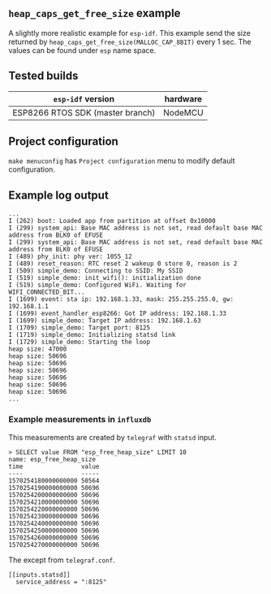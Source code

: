 ## `heap_caps_get_free_size` example

A slightly more realistic example for `esp-idf`. This example send the size
returned by `heap_caps_get_free_size(MALLOC_CAP_8BIT)` every 1 sec. The values
can be found under `esp` name space.

## Tested builds

| `esp-idf` version | hardware |
|-------------------|----------|
| ESP8266 RTOS SDK (master branch) | NodeMCU |

## Project configuration

`make menuconfig` has `Project configuration` menu to modify default
configuration.

## Example log output

```
...
I (262) boot: Loaded app from partition at offset 0x10000
I (299) system_api: Base MAC address is not set, read default base MAC address from BLK0 of EFUSE
I (299) system_api: Base MAC address is not set, read default base MAC address from BLK0 of EFUSE
I (489) phy_init: phy ver: 1055_12
I (489) reset_reason: RTC reset 2 wakeup 0 store 0, reason is 2
I (509) simple_demo: Connecting to SSID: My SSID
I (519) simple_demo: init_wifi(): initialization done
I (519) simple_demo: Configured WiFi. Waiting for WIFI_CONNECTED_BIT...
I (1699) event: sta ip: 192.168.1.33, mask: 255.255.255.0, gw: 192.168.1.1
I (1699) event_handler_esp8266: Got IP address: 192.168.1.33
I (1699) simple_demo: Target IP address: 192.168.1.63
I (1709) simple_demo: Target port: 8125
I (1719) simple_demo: Initializing statsd link
I (1729) simple_demo: Starting the loop
heap size: 47000
heap size: 50696
heap size: 50696
heap size: 50696
heap size: 50696
heap size: 50696
heap size: 50696
...
```

### Example measurements in `influxdb`

This measurements are created by `telegraf` with `statsd` input.

```
> SELECT value FROM "esp_free_heap_size" LIMIT 10
name: esp_free_heap_size
time                value
----                -----
1570254180000000000 50564
1570254190000000000 50696
1570254200000000000 50696
1570254210000000000 50696
1570254220000000000 50696
1570254230000000000 50696
1570254240000000000 50696
1570254250000000000 50696
1570254260000000000 50696
1570254270000000000 50696
```

The except from `telegraf.conf`.

```
[[inputs.statsd]]
  service_address = ":8125"
```
